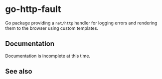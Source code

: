 # go-http-fault

Go package providing a `net/http` handler for logging errors and rendering them to the browser using custom templates.

## Documentation

Documentation is incomplete at this time.

## See also

